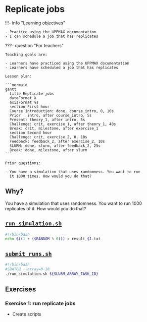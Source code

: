 # Replicate jobs

!!!- info "Learning objectives"

    - Practice using the UPPMAX documentation
    - I can schedule a job that has replicates

???- question "For teachers"

    Teaching goals are:

    - Learners have practiced using the UPPMAX documentation
    - Learners have scheduled a job that has replicates

    Lesson plan:

    ```mermaid
    gantt
      title Replicate jobs
      dateFormat X
      axisFormat %s
      section First hour
      Course introduction: done, course_intro, 0, 10s
      Prior : intro, after course_intro, 5s
      Present: theory_1, after intro, 5s
      Challenge: crit, exercise_1, after theory_1, 40s
      Break: crit, milestone, after exercise_1
      section Second hour
      Challenge: crit, exercise_2, 0, 10s
      Feedback: feedback_2, after exercise_2, 10s
      SLURM: done, slurm, after feedback_2, 25s
      Break: done, milestone, after slurm
    ```

    Prior questions:

    - You have a simulation that uses randomness. You want to run
      it 1000 times. How would you do that?


## Why?

You have a simulation that uses randomness. 
You want to run 1000 replicates of it. How would you do that?

## [`run_simulation.sh`](scripts/run_simulation.sh)

```bash
#!/bin/bash
echo $((1 + ($RANDOM % 6))) > result_$1.txt
```

## [`submit_runs.sh`](scripts/submit_runs.sh)

```bash
#!/bin/bash
#SBATCH --array=0-10
./run_simulation.sh ${SLURM_ARRAY_TASK_ID}
```

## Exercises

### Exercise 1: run replicate jobs

- Create scripts
